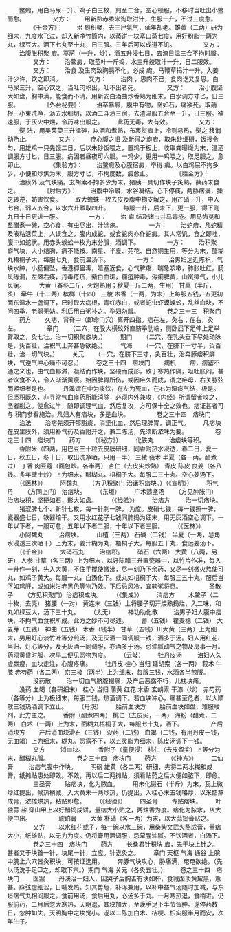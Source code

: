 <!-- { "loadSidebar": true } -->
　　鳖瘕，用白马尿一升、鸡子白三枚，煎至二合，空心顿服，不移时当吐出小鳖而愈。
　　
　　又方：
　　用新熟赤黍米淘取泔汁，生服一升，不过三度愈。
　　
　　《千金方》：
　　治 瘕积聚，去三尸氛气，延年却老。雄黄（二两）研为细末，九度水飞过，却入新净竹筒内，以蒸饼一块塞口蒸七度，用好粉脂一两为丸，绿豆大。酒下七丸至十丸，日三服。三年后可以成道不饥。
　　
　　又方：
　　治腹胀积聚 瘕。葶苈（一升，炒），酒五升浸七日，去渣日温三合不拘时服。
　　
　　又方：
　　治鳖瘕，取蓝叶一斤捣，水三升绞取汁一升，日二服效。
　　
　　又方：
　　治食 及生肉致胸膈不化，必成 瘕。马鞭草捣汁一升，入姜汁少许，饮之即消。
　　
　　又方：
　　治肉 ，思肉不已，食肉讫又复思。白马尿三升，空心饮之，当吐肉积出，吐不出者死。
　　
　　又方：
　　治小腹坚大如盘，胸中满，能食而不消。用新安白酒曲炒香熟为细末，白水调方寸匕，日三服。
　　
　　《外台秘要》：
　　治卒暴瘕，腹中有物，坚如石，痛欲死。取蒴 根一小束洗净，沥去水细切，以酒二斗渍三宿，去渣温服五合至一升，日三服。欲速服，于灰火中煨，令药味出服之。
　　此药无毒，大有效。
　　
　　又方：
　　熨 法，用吴茱萸三升擂碎，以酒和煮熟，布裹熨瘕上，冷则易热，熨之 移消动乃止。
　　
　　又方：
　　疗心腹之旧 及新得之癖瘕，取朱砂细研，饭搜令匀，用雄鸡一只先饿二日，后以朱砂饭喂之，置鸡于板上，收取粪曝燥为末，温酒调服方寸匕，日三服。病困者昼夜可六服。一鸡少，更用一鸡喂之，取足服之，愈即止。
　　
　　《集验方》：
　　治鳖瘕及心腹宿瘕，卒得 瘕。以白鸡屎不拘多少，小便和炒焦为末，服方寸匕，不拘度数，瘕愈止。
　　
　　《胜金方》：
　　治膜外 及气块痛。玄胡索不拘多少为末，猪胰一具切作块子炙熟，蘸药末食之。
　　
　　《肘后方》：
　　治腹中冷癖，水谷凝结，心下停痰，两胁痞满，揉之转逆，妨害饮食。
　　取大蟾蛛一枚去皮及腹中物支解之，用芒硝一升，中人七合，弱人五合，以水六升煮取四升。
　　每服一升，后未下，更一服，得下则九日十日更进一服。
　　
　　一方：
　　治 癖 结及诸虫并马毒疮。用马齿苋和盐醋煮一碗，空心食，有虫尽出，汁涂疮。
　　
　　一方：
　　治蛇瘕，凡蛇精及液粘活菜上，人误食之，腹内成蛇，或食蛇肉亦作蛇瘕。其人常饥，食之即吐，腹中如蛇状。用赤头蜈蚣一枚为末分服，酒调下。
　　
　　一方：
　　治积聚 癖气块，大小结胸，痛不能按。南星、半夏、芫花、自然铜生用，等分为末，醋糊丸梧桐子大，每服七丸，食前温汤下。
　　
　　一方：
　　治男妇远近陈积，气块水肿，小肠偏坠，香港脚蛊毒，噎塞返食，心气脾疼，喘急咳嗽，肺胀吐红，肠风痔漏，左瘫右痪，丹毒疮疥，紫白血斑，痈疽肿毒，泻痢脾黄，山岚瘴气，小儿风痫。
　　大黄（春冬二斤，火炮熟用；秋夏一斤二两，生用） 甘草（半斤，炙） 牵牛（十二两）槟榔（十四） 三棱 木香（一两，为末）上每服五钱，五更初面东温水一盏调下，巳时取大病根，青红赤白，或者蛇虫虾蟆蜈蚣，乱丝血块，不问四季，老弱无妨。利后用白粥补之。孕妇勿服。
　　
　　卷之三十三　积聚门
　　药方
　　久痞，背脊中（即命门穴）离开四指。痞在左，灸右；在右，灸左。
　　
　　章门
　　（二穴，在股大横纹外直脐季肋端，侧卧屈下足伸上足举臂取之，灸七壮。治一切积聚癖块。）
　　期门
　　（二穴，在乳头垂下尽处动脉是，灸百壮，治积气上奔甚急欲绝。）
　　气海
　　（一穴，在脐下一寸半，灸百壮，治一切气块。）
　　关元
　　（一穴，在脐下三寸，灸百壮，治奔豚痞积癖块，气逆气冲心痛不可忍。）
　　卷之三十四　痞块门
　　病机
　　痞，痞塞不通之义也，由气血郁滞，凝结而作块，坚硬而成形，致于寒热作痛，呕吐胀闷，甚者饮食不入，令人渐渐黄瘦。始因脾胃所伤，或因疟久而成，谓之疟母，右关脉弦而紧细者是也。
　　丹溪谓在中为痰饮，在左为死血，在右为湿痰气结，极是。但坚积既久，非寻常气血痰药所能消除，必须内外兼攻，《内经》所谓留者攻之，坚者削之。使愈过半，随即调理气血，然后复攻，方可保十全之效也。痞证甚者可与 积门参看施治。凡妇人有痞块，多是血块。
　　
　　卷之三十四　痞块门
　　治法
　　治痞先须开郁豁痰，消坚化血，然后理脾胃，调正气。
　　凡痞块在皮里膜外，须用补气药及香附开之，兼二陈汤，先须断浓味为要。
　　
　　卷之三十四　痞块门
　　药方
　　（《秘方》）
　　化铁丸
　　 治痞块等积。
　　香附米（四两，用巴豆三十粒去皮膜研细，同香附热水浸透，春二日，夏一日，秋五日，冬十日，取出洗净晒，只用一半） 三棱 莪术 半夏（各一两。醋煮过） 丁香 肉豆蔻（面包炒。各半两） 杏仁（去皮尖炒熟） 青皮 陈皮 良姜（各八钱。多年壁土炒）上为细末，醋糊丸，梧桐子大。每服二三十丸、空心姜汤下。
　　（《医林》）
　　阿魏丸
　　（方见积聚门 治诸积痞块。）（《宣明》）
　　积气丹
　　（方同上门） 治痞块。
　　（东垣）
　　广术溃坚汤
　　（方见肿胀门） 治痞块积，坚硬如石，形大如盘。
　　（《经验》）
　　治痞方
　　 治一切痞块。
　　猪涩脾七个、新针七枚，每一针刺一脾， 为度。皮硝七钱，每一钱擦一脾，瓷器盛七日，铁器焙干。又用水红花子七钱同脾捣为细末，用无灰酒空心调下。一年以下者，一服可愈，五年以下者二服，十年以下者三服。
　　（《医林》）
　　小阿魏丸
　　 治痞块。
　　山楂（三两） 石碱（二钱） 半夏（一两，皂角水浸透三次晒干）上为末，姜汁糊为丸，梧桐子大，每服五十丸，食远姜汤下。
　　（《千金》）
　　大硝石丸
　　 治痞积。
　　硝石（六两） 大黄（八两，另研） 人参 甘草（各三两）上为细末，以好陈醋三升置瓷器中，以竹片作准，每入一升作一刻，先入大黄，不住手搅使微沸，尽一刻乃下余药，又尽一刻微火熬使可丸，如鸡子黄大。每服一丸，白汤化下。或丸如梧桐子大，每服三五十丸，服后当下如鸡肝，或如米泔赤黑色等物乃效。下后忌风冷，宜软粥将息。
　　
　　圣散子
　　（方见积聚门）治痞积成块。
　　（《集成》）
　　消痞方
　　木鳖子（二十枚，去壳） 猪腰（一对） 黄连末（三钱）上将腰子切开煨熟捣烂，入二味，和丸如绿豆大，汤下三十丸。
　　（太无）
　　神功助化散
　　 治男子妇人腹中痞块，不拘气血食积所成。此方之妙不可尽述。
　　蓄（五钱） 瞿麦穗（二钱） 大麦芽（五钱） 神曲（五钱） 木香（钱半） 甘草（五钱）川大黄（三两）上为细末，男用灯心淡竹叶等分煎汤，及无灰酒一同调服一钱，酒多于汤。妇人用红花、当归、灯心等分，及无灰酒一同调服，亦酒多于汤。忌油腻动气之物及房事一月。药须黄昏时服，次早二便见恶物为度。
　　（云岐）
　　牡丹皮汤
　　 治妇人久虚羸瘦，血块走注，心腹疼痛。
　　牡丹皮 桂心 当归 延胡索（各一两） 莪术 牛膝 赤芍药（各二两） 京三棱（两半）上为细末，每服三钱，水酒各半煎服。
　　
　　没药散
　　 治一切血气脐腹撮痛，及产后恶露不行，儿枕块痛。
　　没药 血竭（各研细末） 桂心 当归 蒲黄 红花 木香 玄胡索 干漆（炒） 赤芍药（各等分）上为极细末，每服二钱，热酒调下。若血块冲心，痛甚至危者，以大顺散三钱热酒调下立止。
　　（丹溪）
　　胎前血块方
　　胎前血块如盘，难服峻剂，此方主之。
　　香附（醋煮四两） 桃仁（去皮尖，一两） 海粉（醋煮，二两） 白术（一两）上为末，面糊丸梧桐子大，每服七十丸，酒下。
　　
　　产后消块方
　　产后消血块滑石（三钱） 没药（二钱） 血竭（二钱，有用丹皮一钱，无血竭）上为细末，糊丸。恶露不下，以五灵脂为细末，陈皮汤调下一钱。
　　
　　又方
　　 消血块。
　　香附子（童便浸） 桃仁（去皮留尖）上等分为末，醋糊丸服。
　　
　　卷之三十四　痞块门
　　药方
　　（《神方》）
　　二仙膏
　　 治痞气腹中作块。
　　明矾 雄黄（各二两）研细，先将二两水糊和成膏，纸摊贴患处即效。不效，再以后二两摊贴，须看贴药之后大便如脓下，即愈。
　　
　　三圣膏
　　贴痞块，化为脓血。
　　用未化锻石（半斤）为末，瓦上微炒红提出，候热稍减，入大黄末一两炒热，仍提出，入桂心末五钱略炒，以米醋熬成膏，浓摊烘热，粘贴即愈。
　　（《经验》）
　　四圣膏
　　专贴痞块。
　　叶 独蒜 盐 穿山甲上以好醋捣成饼，量痞大小贴之，两炷香为度。痞化为脓水，从大便中出。
　　
　　琥珀膏
　　大黄 朴硝（各一两）为末，以大蒜捣膏贴之。
　　
　　又方
　　以水红花或子，每一碗以水三碗，用桑柴文武火熬成膏，量痞大小，纸摊贴，以无力为度。仍将膏用酒调服，忌荤腥油腻。不饮酒者，白汤下。
　　
　　卷之三十四　痞块门
　　药方
　　长桑君针积块 瘕，先于块上针之。甚者又于块首一针，块尾一针，立应。针讫灸之。
　　章门 天枢 气海 通谷 上脘 中脘上六穴皆灸积块，可按证选用。
　　奔豚气块攻心，胁痛满，奄奄欲绝。（先以汤洗手足□之，却取下穴。）期门 气海 关元（各灸五壮。）
　　卷之三十四　痞块门
　　医案
　　丹溪治一妇人，因哭子后胸否有块如杯，食减面淡黄黧黑，惫甚。脉弦虚细涩，日晡发热。知其势危，补泻兼用，以补中益气汤随时加减，与东垣痞气丸相间服之。食前用汤，食后用丸，必汤多于丸。一月寒热退，食稍进。仍服前药，二月后忽大寒热，天明退，其块加大，至晚手足下半节皆肿。遂停药数日，忽肿如失，天明胸中之块觉小。遂以二陈加白术、桔梗、枳实服半月而安，次年生子。
